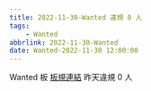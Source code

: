 ```yaml
---
title: 2022-11-30-Wanted 違規 0 人
tags:
    - Wanted
abbrlink: 2022-11-30-Wanted
date: Wanted-2022-11-30 12:00:00
---
```

Wanted 板 [板規連結](https://www.ptt.cc/bbs/Wanted/M.1608829773.A.D3B.html)
昨天違規 0 人
